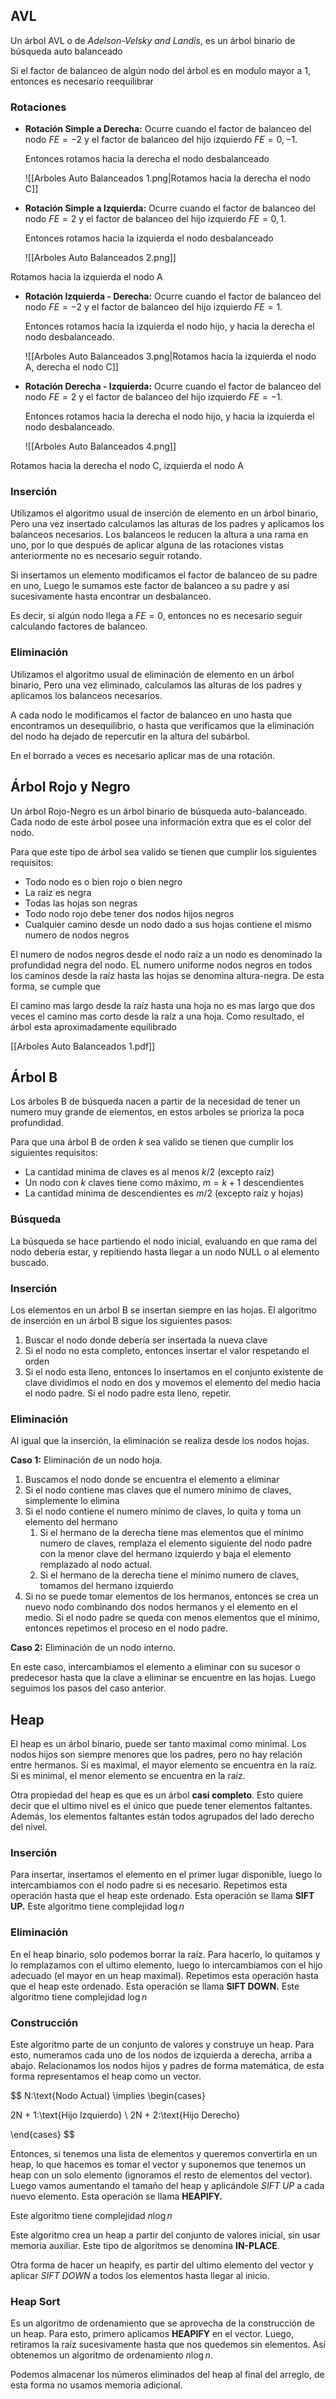 ## AVL

Un árbol AVL o de *Adelson-Velsky and Landis*, es un árbol binario de búsqueda auto balanceado

Si el factor de balanceo de algún nodo del árbol es en modulo mayor a 1, entonces es necesario reequilibrar

### Rotaciones

- **Rotación Simple a Derecha:** Ocurre cuando el factor de balanceo del nodo $FE = -2$ y el factor de balanceo del hijo izquierdo $FE = 0, -1$.

	Entonces rotamos hacia la derecha el nodo desbalanceado

	![[Arboles Auto Balanceados 1.png|Rotamos hacia la derecha el nodo C]]

- **Rotación Simple a Izquierda:** Ocurre cuando el factor de balanceo del nodo $FE = 2$ y el factor de balanceo del hijo izquierdo $FE = 0, 1$.

	Entonces rotamos hacia la izquierda el nodo desbalanceado

	![[Arboles Auto Balanceados 2.png]]

Rotamos hacia la izquierda el nodo A

- **Rotación Izquierda - Derecha:** Ocurre cuando el factor de balanceo del nodo $FE = -2$ y el factor de balanceo del hijo izquierdo $FE = 1$.

	Entonces rotamos hacia la izquierda el nodo hijo, y hacia la derecha el nodo desbalanceado.

	![[Arboles Auto Balanceados 3.png|Rotamos hacia la izquierda el nodo A, derecha el nodo C]]

- **Rotación Derecha - Izquierda:** Ocurre cuando el factor de balanceo del nodo $FE = 2$ y el factor de balanceo del hijo izquierdo $FE = -1$.

	Entonces rotamos hacia la derecha el nodo hijo, y hacia la izquierda el nodo desbalanceado.

	![[Arboles Auto Balanceados 4.png]]

Rotamos hacia la derecha el nodo C, izquierda el nodo A

### Inserción

Utilizamos el algoritmo usual de inserción de elemento en un árbol binario, Pero una vez insertado calculamos las alturas de los padres y aplicamos los balanceos necesarios. Los balanceos le reducen la altura a una rama en uno, por lo que después de aplicar alguna de las rotaciones vistas anteriormente no es necesario seguir rotando.

Si insertamos un elemento modificamos el factor de balanceo de su padre en uno, Luego le sumamos este factor de balanceo a su padre y así sucesivamente hasta encontrar un desbalanceo.

Es decir, si algún nodo llega a $FE = 0$, entonces no es necesario seguir calculando factores de balanceo.

### Eliminación

Utilizamos el algoritmo usual de eliminación de elemento en un árbol binario, Pero una vez eliminado, calculamos las alturas de los padres y aplicamos los balanceos necesarios.

A cada nodo le modificamos el factor de balanceo en uno hasta que encontramos un desequilibrio, o hasta que verificamos que la eliminación del nodo ha dejado de repercutir en la altura del subárbol.

En el borrado a veces es necesario aplicar mas de una rotación.

## Árbol Rojo y Negro

Un árbol Rojo-Negro es un árbol binario de búsqueda auto-balanceado. Cada nodo de este árbol posee una información extra que es el color del nodo.

Para que este tipo de árbol sea valido se tienen que cumplir los siguientes requisitos:

- Todo nodo es o bien rojo o bien negro
- La raíz es negra
- Todas las hojas son negras
- Todo nodo rojo debe tener dos nodos hijos negros
- Cualquier camino desde un nodo dado a sus hojas contiene el mismo numero de nodos negros

El numero de nodos negros desde el nodo raíz a un nodo es denominado la profundidad negra del nodo. EL numero uniforme nodos negros en todos los caminos desde la raíz hasta las hojas se denomina altura-negra. De esta forma, se cumple que

El camino mas largo desde la raíz hasta una hoja no es mas largo que dos veces el camino mas corto desde la raíz a una hoja. Como resultado, el árbol esta aproximadamente equilibrado

[[Arboles Auto Balanceados 1.pdf]]

## Árbol B

Los árboles B de búsqueda nacen a partir de la necesidad de tener un numero muy grande de elementos, en estos arboles se prioriza la poca profundidad.

Para que una árbol B de orden $k$ sea valido se tienen que cumplir los siguientes requisitos:

- La cantidad minima de claves es al menos $k/2$ (excepto raíz)
- Un nodo con $k$ claves tiene como máximo, $m{=}k{+}1$ descendientes
- La cantidad minima de descendientes es $m/2$ (excepto raíz y hojas)

### Búsqueda

La búsqueda se hace partiendo el nodo inicial, evaluando en que rama del nodo debería estar, y repitiendo hasta llegar a un nodo NULL o al elemento buscado.

### Inserción

Los elementos en un árbol B se insertan siempre en las hojas. El algoritmo de inserción en un árbol B sigue los siguientes pasos:

1. Buscar el nodo donde debería ser insertada la nueva clave
2. Si el nodo no esta completo, entonces insertar el valor respetando el orden
3. Si el nodo esta lleno, entonces lo insertamos en el conjunto existente de clave dividimos el nodo en dos y movemos el elemento del medio hacia el nodo padre. Si el nodo padre esta lleno, repetir.

### Eliminación

Al igual que la inserción, la eliminación se realiza desde los nodos hojas.

**Caso 1:** Eliminación de un nodo hoja.

1. Buscamos el nodo donde se encuentra el elemento a eliminar
2. Si el nodo contiene mas claves que el numero mínimo de claves, simplemente lo elimina
3. Si el nodo contiene el numero mínimo de claves, lo quita y toma un elemento del hermano
	1. Si el hermano de la derecha tiene mas elementos que el mínimo numero de claves, remplaza el elemento siguiente del nodo padre con la menor clave del hermano izquierdo y baja el elemento remplazado al nodo actual.
	2. Si el hermano de la derecha tiene el mínimo numero de claves, tomamos del hermano izquierdo
4. Si no se puede tomar elementos de los hermanos, entonces se crea un nuevo nodo combinando dos nodos hermanos y el elemento en el medio. Si el nodo padre se queda con menos elementos que el mínimo, entonces repetimos el proceso en el nodo padre.

**Caso 2:** Eliminación de un nodo interno.

En este caso, intercambiamos el elemento a eliminar con su sucesor o predecesor hasta que la clave a eliminar se encuentre en las hojas. Luego seguimos los pasos del caso anterior.

## Heap

El heap es un árbol binario, puede ser tanto maximal como minimal. Los nodos hijos son siempre menores que los padres, pero no hay relación entre hermanos. Si es maximal, el mayor elemento se encuentra en la raíz. Si es minimal, el menor elemento se encuentra en la raíz.

Otra propiedad del heap es que es un árbol **casi completo**. Esto quiere decir que el ultimo nivel es el único que puede tener elementos faltantes. Además, los elementos faltantes están todos agrupados del lado derecho del nivel.

### Inserción

Para insertar, insertamos el elemento en el primer lugar disponible, luego lo intercambiamos con el nodo padre si es necesario. Repetimos esta operación hasta que el heap este ordenado. Esta operación se llama **SIFT UP.** Este algoritmo tiene complejidad $\log n$

### Eliminación

En el heap binario, solo podemos borrar la raíz. Para hacerlo, lo quitamos y lo remplazamos con el ultimo elemento, luego lo intercambiamos con el hijo adecuado (el mayor en un heap maximal). Repetimos esta operación hasta que el heap este ordenado. Esta operación se llama **SIFT DOWN.** Este algoritmo tiene complejidad $\log n$

### Construcción

Este algoritmo parte de un conjunto de valores y construye un heap. Para esto, numeramos cada uno de los nodos de izquierda a derecha, arriba a abajo. Relacionamos los nodos hijos y padres de forma matemática, de esta forma representamos el heap como un vector.

$$
N:\text{Nodo Actual} \implies \begin{cases}

2N + 1:\text{Hijo Izquierdo} \\
2N + 2:\text{Hijo Derecho}

\end{cases}
$$

Entonces, si tenemos una lista de elementos y queremos convertirla en un heap, lo que hacemos es tomar el vector y suponemos que tenemos un heap con un solo elemento (ignoramos el resto de elementos del vector). Luego vamos aumentando el tamaño del heap y aplicándole *SIFT UP* a cada nuevo elemento. Esta operación se llama **HEAPIFY.**

Este algoritmo tiene complejidad $n \log n$

Este algoritmo crea un heap a partir del conjunto de valores inicial, sin usar memoria auxiliar. Este tipo de algoritmos se denomina **IN-PLACE**.

Otra forma de hacer un heapify, es partir del ultimo elemento del vector y aplicar *SIFT DOWN* a todos los elementos hasta llegar al inicio.

### Heap Sort

Es un algoritmo de ordenamiento que se aprovecha de la construcción de un heap. Para esto, primero aplicamos **HEAPIFY** en el vector. Luego, retiramos la raíz sucesivamente hasta que nos quedemos sin elementos. Así obtenemos un algoritmo de ordenamiento $n \log n$.

Podemos almacenar los números eliminados del heap al final del arreglo, de esta forma no usamos memoria adicional.
